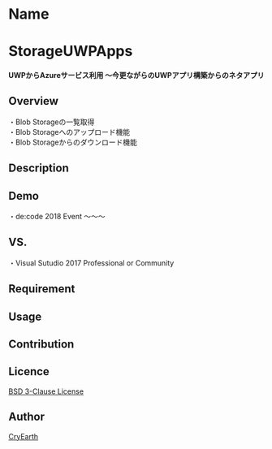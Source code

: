 Name
====

# StorageUWPApps
#### UWPからAzureサービス利用 ～今更ながらのUWPアプリ構築からのネタアプリ

## Overview
・Blob Storageの一覧取得<br/>
・Blob Storageへのアップロード機能<br/>
・Blob Storageからのダウンロード機能

## Description

## Demo
・de:code 2018 Event ～～～

## VS. 
・Visual Sutudio 2017 Professional or Community

## Requirement

## Usage

## Contribution

## Licence

[BSD 3-Clause License](https://github.com/CryEarth/StorageUWPApps/LICENCE)

## Author

[CryEarth](https://github.com/CryEarth)
